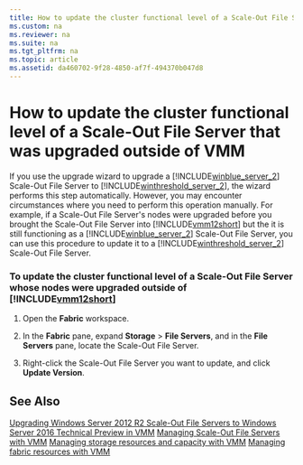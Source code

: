 ```yaml
---
title: How to update the cluster functional level of a Scale-Out File Server that was upgraded outside of VMM
ms.custom: na
ms.reviewer: na
ms.suite: na
ms.tgt_pltfrm: na
ms.topic: article
ms.assetid: da460702-9f28-4850-af7f-494370b047d8
---
```

# How to update the cluster functional level of a Scale-Out File Server that was upgraded outside of VMM
If you use the upgrade wizard to upgrade a [!INCLUDE[winblue_server_2](./Token/winblue_server_2_md.md)] Scale\-Out File Server to [!INCLUDE[winthreshold_server_2](./Token/winthreshold_server_2_md.md)], the wizard performs this step automatically.  However, you may encounter circumstances where you need to perform this operation manually. For example, if a Scale\-Out File Server's nodes were upgraded before you brought the Scale\-Out File Server into [!INCLUDE[vmm12short](./Token/vmm12short_md.md)] but the it is still functioning as a [!INCLUDE[winblue_server_2](./Token/winblue_server_2_md.md)] Scale\-Out File Server, you can use this procedure to update it to a [!INCLUDE[winthreshold_server_2](./Token/winthreshold_server_2_md.md)] Scale\-Out File Server.

### To update the cluster functional level of a Scale\-Out File Server whose nodes were upgraded outside of [!INCLUDE[vmm12short](./Token/vmm12short_md.md)]

1.  Open the **Fabric** workspace.

2.  In the **Fabric** pane, expand **Storage** > **File Servers**, and in the **File Servers** pane, locate the Scale\-Out File Server.

3.  Right\-click the Scale\-Out File Server you want to update, and click **Update Version**.

## See Also
[Upgrading Windows Server 2012 R2 Scale-Out File Servers to Windows Server 2016 Technical Preview in VMM](./Upgrading-Windows-Server-2012-R2-Scale-Out-File-Servers-to-Windows-Server-2016-Technical-Preview-in-VMM.md)
[Managing Scale-Out File Servers with VMM](./Managing-Scale-Out-File-Servers-with-VMM.md)
[Managing storage resources and capacity with VMM](./Managing-storage-resources-and-capacity-with-VMM.md)
[Managing fabric resources with VMM](./Managing-fabric-resources-with-VMM.md)



